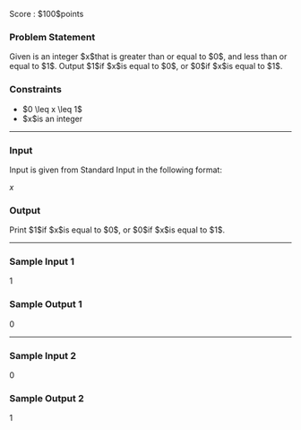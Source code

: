 
<div>

<span>

<span>

<p>
Score : $100$points
</p>

<div>

<section>

### **Problem Statement**

<p>
Given is an integer $x$that is greater than or equal to $0$, and less than or equal to $1$.
Output $1$if $x$is equal to $0$, or $0$if $x$is equal to $1$.
</p>

</section>

</div>

<div>

<section>

### **Constraints**

<ul>

<li>
$0 \leq x \leq 1$
</li>

<li>
$x$is an integer
</li>

</ul>

</section>

</div>

---

<div>

<div>

<section>

### **Input**

<p>
Input is given from Standard Input in the following format:
</p>

<div>

$x$
</div>

</section>

</div>

<div>

<section>

### **Output**

<p>
Print $1$if $x$is equal to $0$, or $0$if $x$is equal to $1$.
</p>

</section>

</div>

</div>

---

<div>

<section>

### **Sample Input 1**

<div>

1

</div>

</section>

</div>

<div>

<section>

### **Sample Output 1**

<div>

0

</div>

</section>

</div>

---

<div>

<section>

### **Sample Input 2**

<div>

0

</div>

</section>

</div>

<div>

<section>

### **Sample Output 2**

<div>

1

</div>

</section>

</div>

</span>

</span>

</div>
